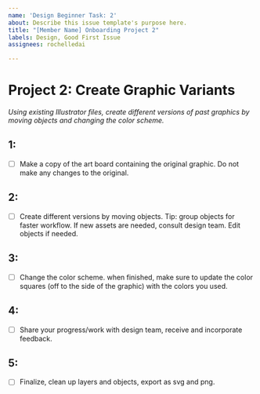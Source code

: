 ```yaml
---
name: 'Design Beginner Task: 2'
about: Describe this issue template's purpose here.
title: "[Member Name] Onboarding Project 2"
labels: Design, Good First Issue
assignees: rochelledai

---
```


# Project 2: Create Graphic Variants
*Using existing Illustrator files, create different versions of past graphics by moving objects and changing the color scheme.*

## 1:
-  [ ] Make a copy of the art board containing the original graphic. Do not make any changes to the original.
## 2:
-  [ ] Create different versions by moving objects. Tip: group objects for faster workflow. If new assets are needed, consult design team. Edit objects if needed.
## 3:
-  [ ] Change the color scheme. when finished, make sure to update the color squares (off to the side of the graphic) with the colors you used.
## 4:
-  [ ] Share your progress/work with design team, receive and incorporate feedback.
## 5:
-  [ ] Finalize, clean up layers and objects, export as svg and png.
